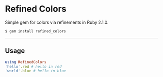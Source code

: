 # Refined Colors

Simple gem for colors via refinements in Ruby 2.1.0.

``` bash
$ gem install refined_colors
```

---

## Usage

``` ruby
using RefinedColors
'hello'.red # hello in red
'world'.blue # hello in blue
```
